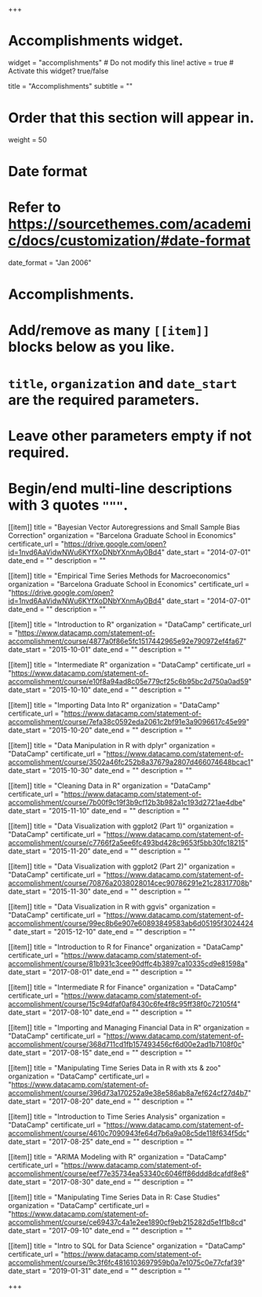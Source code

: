 +++
# Accomplishments widget.
widget = "accomplishments"  # Do not modify this line!
active = true  # Activate this widget? true/false

title = "Accomplish&shy;ments"
subtitle = ""

# Order that this section will appear in.
weight = 50

# Date format
#   Refer to https://sourcethemes.com/academic/docs/customization/#date-format
date_format = "Jan 2006"

# Accomplishments.
#   Add/remove as many `[[item]]` blocks below as you like.
#   `title`, `organization` and `date_start` are the required parameters.
#   Leave other parameters empty if not required.
#   Begin/end multi-line descriptions with 3 quotes `"""`.

[[item]]
  title = "Bayesian Vector Autoregressions and Small Sample Bias Correction"
  organization = "Barcelona Graduate School in Economics"
  certificate_url = "https://drive.google.com/open?id=1nvd6AaVidwNWu6KYfXoDNbYXnmAy0Bd4"
  date_start = "2014-07-01"
  date_end = ""
  description = ""

[[item]]
  title = "Empirical Time Series Methods for Macroeconomics"
  organization = "Barcelona Graduate School in Economics"
  certificate_url = "https://drive.google.com/open?id=1nvd6AaVidwNWu6KYfXoDNbYXnmAy0Bd4"
  date_start = "2014-07-01"
  date_end = ""
  description = ""

[[item]]
  title = "Introduction to R"
  organization = "DataCamp"
  certificate_url = "https://www.datacamp.com/statement-of-accomplishment/course/4877a0f86e5fc1517442965e92e790972ef4fa67"
  date_start = "2015-10-01"
  date_end = ""
  description = ""

[[item]]
  title = "Intermediate R"
  organization = "DataCamp"
  certificate_url = "https://www.datacamp.com/statement-of-accomplishment/course/e10f8a94ad8c05e779cf25c6b95bc2d750a0ad59"
  date_start = "2015-10-10"
  date_end = ""
  description = ""
  
[[item]]
  title = "Importing Data Into R"
  organization = "DataCamp"
  certificate_url = "https://www.datacamp.com/statement-of-accomplishment/course/7efa38c0592eda2061c2bf91e3a9096617c45e99"
  date_start = "2015-10-20"
  date_end = ""
  description = ""
  
[[item]]
  title = "Data Manipulation in R with dplyr"
  organization = "DataCamp"
  certificate_url = "https://www.datacamp.com/statement-of-accomplishment/course/3502a46fc252b8a37679a2807d466074648bcac1"
  date_start = "2015-10-30"
  date_end = ""
  description = ""
  
[[item]]
  title = "Cleaning Data in R"
  organization = "DataCamp"
  certificate_url = "https://www.datacamp.com/statement-of-accomplishment/course/7b00f9c19f3b9cf12b3b982a1c193d2721ae4dbe"
  date_start = "2015-11-10"
  date_end = ""
  description = ""
  
[[item]]
  title = "Data Visualization with ggplot2 (Part 1)"
  organization = "DataCamp"
  certificate_url = "https://www.datacamp.com/statement-of-accomplishment/course/c7766f2a5ee6fc493bd428c9653f5bb30fc18215"
  date_start = "2015-11-20"
  date_end = ""
  description = ""
  
[[item]]
  title = "Data Visualization with ggplot2 (Part 2)"
  organization = "DataCamp"
  certificate_url = "https://www.datacamp.com/statement-of-accomplishment/course/70876a2038028014cec90786291e21c28317708b"
  date_start = "2015-11-30"
  date_end = ""
  description = ""
  
[[item]]
  title = "Data Visualization in R with ggvis"
  organization = "DataCamp"
  certificate_url = "https://www.datacamp.com/statement-of-accomplishment/course/99ec8b6e907e60893849583ab6d05195f3024424"
  date_start = "2015-12-10"
  date_end = ""
  description = ""
  
[[item]]
  title = "Introduction to R for Finance"
  organization = "DataCamp"
  certificate_url = "https://www.datacamp.com/statement-of-accomplishment/course/81b931c3cee90dffc4b3897ca10335cd9e81598a"
  date_start = "2017-08-01"
  date_end = ""
  description = ""

[[item]]
  title = "Intermediate R for Finance"
  organization = "DataCamp"
  certificate_url = "https://www.datacamp.com/statement-of-accomplishment/course/15c94dfaf0af8430c6fe4f8c95ff38f0c72105f4"
  date_start = "2017-08-10"
  date_end = ""
  description = ""

[[item]]
  title = "Importing and Managing Financial Data in R"
  organization = "DataCamp"
  certificate_url = "https://www.datacamp.com/statement-of-accomplishment/course/368d711cd1fb157493456cf6d00e2ad1b7108f0c"
  date_start = "2017-08-15"
  date_end = ""
  description = ""
  
[[item]]
  title = "Manipulating Time Series Data in R with xts & zoo"
  organization = "DataCamp"
  certificate_url = "https://www.datacamp.com/statement-of-accomplishment/course/396d73a170252a9e38e586ab8a7ef624cf27d4b7"
  date_start = "2017-08-20"
  date_end = ""
  description = ""
  
 [[item]]
  title = "Introduction to Time Series Analysis"
  organization = "DataCamp"
  certificate_url = "https://www.datacamp.com/statement-of-accomplishment/course/4610c7090943fe64d7b6a9a08c5de118f634f5dc"
  date_start = "2017-08-25"
  date_end = ""
  description = ""
  
 [[item]]
  title = "ARIMA Modeling with R"
  organization = "DataCamp"
  certificate_url = "https://www.datacamp.com/statement-of-accomplishment/course/eef77e35734ea53340c6046ff86ddd8dcafdf8e8"
  date_start = "2017-08-30"
  date_end = ""
  description = ""
  
 [[item]]
  title = "Manipulating Time Series Data in R: Case Studies"
  organization = "DataCamp"
  certificate_url = "https://www.datacamp.com/statement-of-accomplishment/course/ce69437c4a1e2ee1890cf9eb215282d5e1f1b8cd"
  date_start = "2017-09-10"
  date_end = ""
  description = ""
  
 [[item]]
  title = "Intro to SQL for Data Science"
  organization = "DataCamp"
  certificate_url = "https://www.datacamp.com/statement-of-accomplishment/course/9c3f6fc4816103697959b0a7e1075c0e77cfaf39"
  date_start = "2019-01-31"
  date_end = ""
  description = ""

+++
